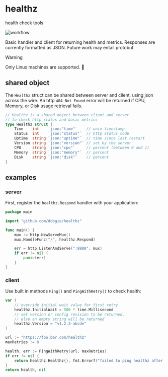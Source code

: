 # healthz

health check tools

![workflow](https://github.com/ddbgio/healthz/actions/workflows/test.yml/badge.svg)

Basic handler and client for returning health and metrics. Responses are currently formatted as JSON. Future work may entail protobuf.

> [!WARNING]
> Only Linux machines are supported. 🐧

## shared object
The `Healthz` struct can be shared between server and client, using json across the wire. An http `404 Not Found` error will be returned if CPU, Memory, or Disk usage retrieval fails.
```go
// Healthz is a shared object between client and server
// to check http status and basic metrics
type Healthz struct {
    Time    int    `json:"time"`    // unix timestamp
    Status  int    `json:"status"`  // http status code
    Uptime  string `json:"uptime"`  // time since last restart
    Version string `json:"version"` // set by the server
    CPU     string `json:"cpu"`     // percent (between 0 and 1)
    Memory  string `json:"memory"`  // percent
    Disk    string `json:"disk"`    // percent
}
```

## examples

### server
First, register the `healthz.Respond` handler with your application:
```go
package main

import "github.com/ddbgio/healthz"

func main() {
    mux := http.NewServeMux()
    mux.HandleFunc("/", healthz.Respond)

    err = http.ListenAndServe(":8888", mux)
    if err != nil {
        panic(err)
    }
}
```

### client
Use built in methods `Ping()` and `PingWithRetry()` to check health:
```go
var (
    // override initial wait value for first retry
    healthz.InitialWait = 500 * time.Millisecond
    // set version or config revision to be returned,
    // else an empty string will be returned
    healthz.Version = "v1.2.3-abcde"
)

url := "https://foo.bar.com/healthz"
maxRetries := 8

health, err := PingWithRetry(url, maxRetries)
if err != nil {
    return healthz.Healthz{}, fmt.Errorf("failed to ping healthz after retries: %w", err)
}
return health, nil
```
